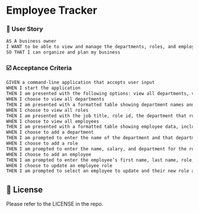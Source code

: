 # Employee Tracker

<!--
## Table of Contents

- [Description](#📝-description)
    - [User Story](#👤-user-story)
    - [Acceptance Criteria](#☑️-acceptance-criteria)
- [Technologies Used](#🛠️-technologies-used)
- [Usage](#💻-usage)
- [License](#📃-license)
- [Links](#🔗-links)

## 📝 Description

Provide a short description explaining the what, why, and how of your project. Use the following questions as a guide:

- What was your motivation?
- Why did you build this project? (Note: the answer is not "Because it was a homework assignment.")
- What problem does it solve?
- What did you learn?
-->

### 👤 User Story

```md
AS A business owner
I WANT to be able to view and manage the departments, roles, and employees in my company
SO THAT I can organize and plan my business
```

### ☑️ Acceptance Criteria

```md
GIVEN a command-line application that accepts user input
WHEN I start the application
THEN I am presented with the following options: view all departments, view all roles, view all employees, add a department, add a role, add an employee, and update an employee role
WHEN I choose to view all departments
THEN I am presented with a formatted table showing department names and department ids
WHEN I choose to view all roles
THEN I am presented with the job title, role id, the department that role belongs to, and the salary for that role
WHEN I choose to view all employees
THEN I am presented with a formatted table showing employee data, including employee ids, first names, last names, job titles, departments, salaries, and managers that the employees report to
WHEN I choose to add a department
THEN I am prompted to enter the name of the department and that department is added to the database
WHEN I choose to add a role
THEN I am prompted to enter the name, salary, and department for the role and that role is added to the database
WHEN I choose to add an employee
THEN I am prompted to enter the employee’s first name, last name, role, and manager, and that employee is added to the database
WHEN I choose to update an employee role
THEN I am prompted to select an employee to update and their new role and this information is updated in the database 
```

<!--
## 🛠️ Technologies Used

<ul>
<li>HTML
<li>CSS
<li>JavaScript
<li>Node
<li>Inquirer
<li>mySQL
</ul>

## 💻 Usage

Video Walkthrough: 
-->


## 📃 License

Please refer to the LICENSE in the repo.

<!--
## 🔗 Links

inquirer Docs: https://www.npmjs.com/package/inquirer/v/8.2.4

mysql2 Docs: https://www.npmjs.com/package/mysql2

-->